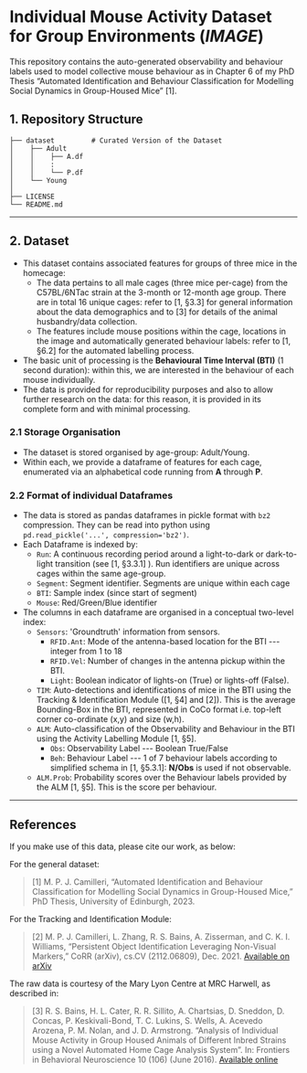 # Individual Mouse Activity Dataset for Group Environments (*IMAGE*)

This repository contains the auto-generated observability and behaviour labels used to model collective mouse behaviour as in Chapter 6 of my PhD Thesis “Automated Identification and Behaviour Classification for Modelling Social Dynamics in Group-Housed Mice” [1].

## 1. Repository Structure

```
├── dataset         # Curated Version of the Dataset
│    ├── Adult
│    │    ├── A.df
│    │    :
│    │    └── P.df
│    └── Young
│
├── LICENSE
└── README.md
```

-------------

## 2. Dataset
 * This dataset contains associated features for groups of three mice in the homecage:
    * The data pertains to all male cages (three mice per-cage) from the C57BL/6NTac strain at the 3-month or 12-month age group. There are in total 16 unique cages: refer to [1, §3.3] for general information about the data demographics and to [3] for details of the animal husbandry/data collection.
    * The features include mouse positions within the cage, locations in the image and automatically generated behaviour labels: refer to [1, §6.2] for the automated labelling process.
 * The basic unit of processing is the **Behavioural Time Interval (BTI)** (1 second duration): within this, we are interested in the behaviour of each mouse individually.
 * The data is provided for reproducibility purposes and also to allow further research on the data: for this reason, it is provided in its complete form and with minimal processing.

### 2.1 Storage Organisation
 * The dataset is stored organised by age-group: Adult/Young.
 * Within each, we provide a dataframe of features for each cage, enumerated via an alphabetical code running from **A** through **P**.

### 2.2 Format of individual Dataframes
 * The data is stored as pandas dataframes in pickle format with `bz2` compression. They can be read into python using `pd.read_pickle('...', compression='bz2')`.
 * Each Dataframe is indexed by:
    * `Run`: A continuous recording period around a light-to-dark or dark-to-light transition (see [1, §3.3.1] ). Run identifiers are unique across cages within the same age-group.
    * `Segment`: Segment identifier. Segments are unique within each cage
    * `BTI`: Sample index (since start of segment)
    * `Mouse`: Red/Green/Blue identifier
 * The columns in each dataframe are organised in a conceptual two-level index:
    * `Sensors`: 'Groundtruth' information from sensors.
        * `RFID.Ant`: Mode of the antenna-based location for the BTI --- integer from 1 to 18
        * `RFID.Vel`: Number of changes in the antenna pickup within the BTI.
        * `Light`: Boolean indicator of lights-on (True) or lights-off (False).
    * `TIM`: Auto-detections and identifications of mice in the BTI using the Tracking & Identification Module ([1, §4] and [2]). This is the average Bounding-Box in the BTI, represented in CoCo format i.e. top-left corner co-ordinate (x,y) and size (w,h).
    * `ALM`: Auto-classification of the Observability and Behaviour in the BTI using the Activity Labelling Module [1, §5].
        * `Obs`: Observability Label --- Boolean True/False
        * `Beh`: Behaviour Label --- 1 of 7 behaviour labels according to simplified schema in [1, §5.3.1]: **N/Obs** is used if not observable.
    * `ALM.Prob`: Probability scores over the Behaviour labels provided by the ALM [1, §5]. This is the score per behaviour.

-------------

## References
 If you make use of this data, please cite our work, as below:

 For the general dataset:
 > [1] M. P. J. Camilleri, “Automated Identification and Behaviour Classification for Modelling Social Dynamics in Group-Housed Mice,” PhD Thesis, University of Edinburgh, 2023.

 For the Tracking and Identification Module:
 > [2] M. P. J. Camilleri, L. Zhang, R. S. Bains, A. Zisserman, and C. K. I. Williams, “Persistent Object Identification Leveraging Non-Visual Markers,” CoRR (arXiv), cs.CV (2112.06809), Dec. 2021. [Available on arXiv](https://arxiv.org/pdf/2112.06809.pdf)

 The raw data is courtesy of the Mary Lyon Centre at MRC Harwell, as described in:
 > [3] R. S. Bains, H. L. Cater, R. R. Sillito, A. Chartsias, D. Sneddon, D. Concas, P. Keskivali-Bond, T. C. Lukins, S. Wells, A. Acevedo Arozena, P. M. Nolan, and J. D. Armstrong. “Analysis of Individual Mouse Activity in Group Housed Animals of Different Inbred Strains using a Novel Automated Home Cage Analysis System”. In: Frontiers in Behavioral Neuroscience 10 (106) (June 2016). [Available online](https://core.ac.uk/reader/82834260)
